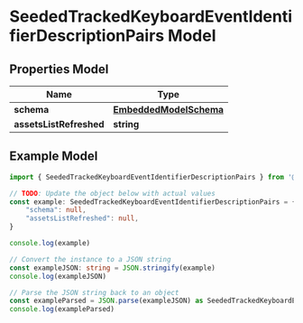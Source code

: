 
# SeededTrackedKeyboardEventIdentifierDescriptionPairs Model


## Properties Model

Name | Type
------------ | -------------
**schema** | [**EmbeddedModelSchema**](EmbeddedModelSchema)
**assetsListRefreshed** | **string**

## Example Model

```typescript
import { SeededTrackedKeyboardEventIdentifierDescriptionPairs } from '@pieces.app/pieces-os-client'

// TODO: Update the object below with actual values
const example: SeededTrackedKeyboardEventIdentifierDescriptionPairs = {
    "schema": null,
    "assetsListRefreshed": null,
}

console.log(example)

// Convert the instance to a JSON string
const exampleJSON: string = JSON.stringify(example)
console.log(exampleJSON)

// Parse the JSON string back to an object
const exampleParsed = JSON.parse(exampleJSON) as SeededTrackedKeyboardEventIdentifierDescriptionPairs
console.log(exampleParsed)
```


